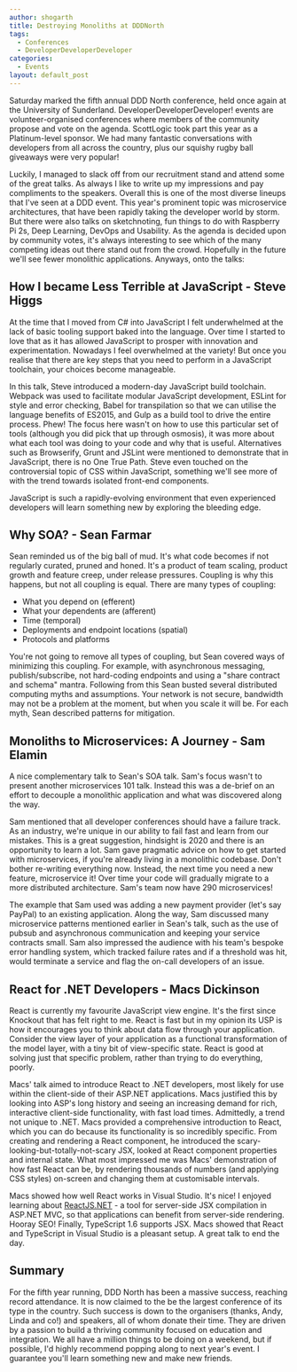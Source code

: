 ```yaml
---
author: shogarth
title: Destroying Monoliths at DDDNorth
tags:
  - Conferences
  - DeveloperDeveloperDeveloper
categories:
  - Events
layout: default_post
---
```


Saturday marked the fifth annual DDD North conference, held once again at the University of Sunderland. DeveloperDeveloperDeveloper! events are volunteer-organised conferences where members of the community propose and vote on the agenda. ScottLogic took part this year as a Platinum-level sponsor. We had many fantastic conversations with developers from all across the country, plus our squishy rugby ball giveaways were very popular!

Luckily, I managed to slack off from our recruitment stand and attend some of the great talks. As always I like to write up my impressions and pay compliments to the speakers. Overall this is one of the most diverse lineups that I've seen at a DDD event. This year's prominent topic was microservice architectures, that have been rapidly taking the developer world by storm. But there were also talks on sketchnoting, fun things to do with Raspberry Pi 2s, Deep Learning, DevOps and Usability. As the agenda is decided upon by community votes, it's always interesting to see which of the many competing ideas out there stand out from the crowd. Hopefully in the future we'll see fewer monolithic applications. Anyways, onto the talks: 

## How I became Less Terrible at JavaScript - Steve Higgs

At the time that I moved from C# into JavaScript I felt underwhelmed at the lack of basic tooling support baked into the language. Over time I started to love that as it has allowed JavaScript to prosper with innovation and experimentation. Nowadays I feel overwhelmed at the variety! But once you realise that there are key steps that you need to perform in a JavaScript toolchain, your choices become manageable.

In this talk, Steve introduced a modern-day JavaScript build toolchain. Webpack was used to facilitate modular JavaScript development, ESLint for style and error checking, Babel for transpilation so that we can utilise the language benefits of ES2015, and Gulp as a build tool to drive the entire process. Phew! The focus here wasn't on how to use this particular set of tools (although you did pick that up through osmosis), it was more about what each tool was doing to your code and why that is useful. Alternatives such as Browserify, Grunt and JSLint were mentioned to demonstrate that in JavaScript, there is no One True Path. Steve even touched on the controversial topic of CSS within JavaScript, something we'll see more of with the trend towards isolated front-end components.

JavaScript is such a rapidly-evolving environment that even experienced developers will learn something new by exploring the bleeding edge.

## Why SOA? - Sean Farmar

Sean reminded us of the big ball of mud. It's what code becomes if not regularly curated, pruned and honed. It's a product of team scaling, product growth and feature creep, under release pressures. Coupling is why this happens, but not all coupling is equal. There are many types of coupling:

* What you depend on (efferent)
* What your dependents are (afferent)
* Time (temporal)
* Deployments and endpoint locations (spatial)
* Protocols and platforms

You're not going to remove all types of coupling, but Sean covered ways of minimizing this coupling. For example, with asynchronous messaging, publish/subscribe, not hard-coding endpoints and using a "share contract and schema" mantra. Following from this Sean busted several distributed computing myths and assumptions. Your network is not secure, bandwidth may not be a problem at the moment, but when you scale it will be. For each myth, Sean described patterns for mitigation.

## Monoliths to Microservices: A Journey - Sam Elamin

A nice complementary talk to Sean's SOA talk. Sam's focus wasn't to present another microservices 101 talk. Instead this was a de-brief on an effort to decouple a monolithic application and what was discovered along the way.

Sam mentioned that all developer conferences should have a failure track. As an industry, we're unique in our ability to fail fast and learn from our mistakes. This is a great suggestion, hindsight is 2020 and there is an opportunity to learn a lot. Sam gave pragmatic advice on how to get started with microservices, if you're already living in a monolithic codebase. Don't bother re-writing everything now. Instead, the next time you need a new feature, microservice it! Over time your code will gradually migrate to a more distributed architecture. Sam's team now have 290 microservices!

The example that Sam used was adding a new payment provider (let's say PayPal) to an existing application. Along the way, Sam discussed many microservice patterns mentioned earlier in Sean's talk, such as the use of pubsub and asynchronous communication and keeping your service contracts small. Sam also impressed the audience with his team's bespoke error handling system, which tracked failure rates and if a threshold was hit, would terminate a service and flag the on-call developers of an issue. 

## React for .NET Developers - Macs Dickinson

React is currently my favourite JavaScript view engine. It's the first since Knockout that has felt right to me. React is fast but in my opinion its USP is how it encourages you to think about data flow through your application. Consider the view layer of your application as a functional transformation of the model layer, with a tiny bit of view-specific state. React is good at solving just that specific problem, rather than trying to do everything, poorly.

Macs' talk aimed to introduce React to .NET developers, most likely for use within the client-side of their ASP.NET applications. Macs justified this by looking into ASP's long history and seeing an increasing demand for rich, interactive client-side functionality, with fast load times. Admittedly, a trend not unique to .NET. Macs provided a comprehensive introduction to React, which you can do because its functionality is so incredibly specific. From creating and rendering a React component, he introduced the scary-looking-but-totally-not-scary JSX, looked at React component properties and internal state. What most impressed me was Macs' demonstration of how fast React can be, by rendering thousands of numbers (and applying CSS styles) on-screen and changing them at customisable intervals.

Macs showed how well React works in Visual Studio. It's nice! I enjoyed learning about [ReactJS.NET](http://reactjs.net/) - a tool for server-side JSX compilation in ASP.NET MVC, so that applications can benefit from server-side rendering. Hooray SEO! Finally, TypeScript 1.6 supports JSX. Macs showed that React and TypeScript in Visual Studio is a pleasant setup. A great talk to end the day.

## Summary

For the fifth year running, DDD North has been a massive success, reaching record attendance. It is now claimed to the be the largest conference of its type in the country. Such success is down to the organisers (thanks, Andy, Linda and co!) and speakers, all of whom donate their time. They are driven by a passion to build a thriving community focused on education and integration. We all have a million things to be doing on a weekend, but if possible, I'd highly recommend popping along to next year's event. I guarantee you'll learn something new and make new friends.
